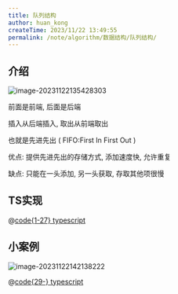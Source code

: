 ```yaml
---
title: 队列结构
author: huan_kong
createTime: 2023/11/22 13:49:55
permalink: /note/algorithm/数据结构/队列结构/
---
```


## 介绍

![image-20231122135428303](https://img.huankong.top/i/2023/11/22/655d979d1ff25.png)

前面是前端, 后面是后端

插入从后端插入, 取出从前端取出

也就是先进先出 ( FIFO:First In First Out )

优点: 提供先进先出的存储方式, 添加速度快, 允许重复

缺点: 只能在一头添加, 另一头获取, 存取其他项很慢

## TS实现

@[code{1-27} typescript](./code/队列结构.ts)

## 小案例

![image-20231122142138222](https://img.huankong.top/i/2023/11/22/655d9df549d2a.png)

@[code{29-} typescript](./code/队列结构.ts)
